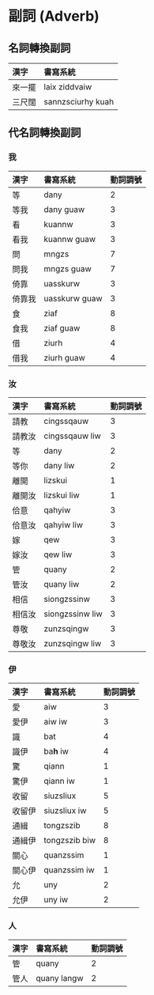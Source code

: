 # 副詞 (Adverb)

## 名詞轉換副詞

| 漢字 | 書寫系統 |
| :--- | :--- |
| 來一擺 | laix ziddvaiw |
| 三尺闊 | sannzsciurhy kuah |

## 代名詞轉換副詞

### 我

| 漢字 | 書寫系統 | 動詞調號 |
| :--- | :--- | :--- |
| 等 | dany | 2 |
| 等我 | dany guaw | 3 |
| 看 | kuannw | 3 |
| 看我 | kuannw guaw | 3 |
| 問 | mngzs | 7 |
| 問我 | mngzs guaw | 7 |
| 倚靠 | uasskurw | 3 |
| 倚靠我 | uasskurw guaw | 3 |
| 食 | ziaf | 8 |
| 食我 | ziaf guaw | 8 |
| 借 | ziurh | 4 |
| 借我 | ziurh guaw | 4 |

### 汝

| 漢字 | 書寫系統 | 動詞調號 |
| :--- | :--- | :--- |
| 請教 | cingssqauw | 3 |
| 請教汝 | cingssqauw liw | 3 |
| 等 | dany | 2 |
| 等你 | dany liw | 2 |
| 離開 | lizskui | 1 |
| 離開汝 | lizskui liw | 1 |
| 佮意 | qahyiw | 3 |
| 佮意汝 | qahyiw liw | 3 |
| 嫁 | qew | 3 |
| 嫁汝 | qew liw | 3 |
| 管 | quany | 2 |
| 管汝 | quany liw | 2 |
| 相信 | siongzssinw | 3 |
| 相信汝 | siongzssinw liw | 3 |
| 尊敬 | zunzsqingw | 3 |
| 尊敬汝 | zunzsqingw liw | 3 |

### 伊

| 漢字 | 書寫系統 | 動詞調號 |
| :--- | :--- | :--- |
| 愛 | aiw | 3 |
| 愛伊 | aiw iw | 3 |
| 識 | bat | 4 |
| 識伊 | ba**h** iw | 4 |
| 驚 | qiann | 1 |
| 驚伊 | qiann iw | 1 |
| 收留 | siuzsliux | 5 |
| 收留伊 | siuzsliux iw | 5 |
| 通緝 | tongzszib | 8 |
| 通緝伊 | tongzszib biw | 8 |
| 關心 | quanzssim | 1 |
| 關心伊 | quanzssim iw | 1 |
| 允 | uny | 2 |
| 允伊 | uny iw | 2 |

### 人

| 漢字 | 書寫系統 | 動詞調號 |
| :--- | :--- | :--- |
| 管 | quany | 2 |
| 管人 | quany langw | 2 |
